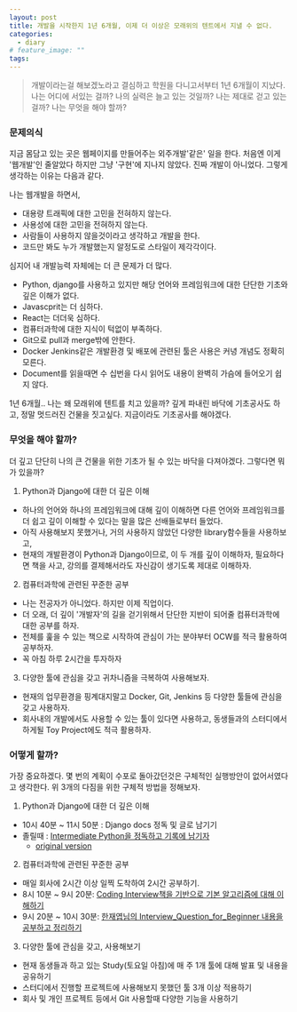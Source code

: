 ```yaml
---
layout: post
title: 개발을 시작한지 1년 6개월, 이제 더 이상은 모래위의 텐트에서 지낼 수 없다.
categories:
  - diary
# feature_image: ""
tags:
---
```

> 개발이라는걸 해보겠노라고 결심하고 학원을 다니고서부터 1년 6개월이 지났다. 나는 어디에 서있는 걸까? 나의 실력은 늘고 있는 것일까? 나는 제대로 걷고 있는 걸까? 나는 무엇을 해야 할까?

### 문제의식
지금 몸담고 있는 곳은 웹페이지를 만들어주는 외주개발'같은' 일을 한다. 처음엔 이게 '웹개발'인 줄알았다 하지만 그냥 '구현'에 지나지 않았다. 진짜 개발이 아니었다. 그렇게 생각하는 이유는 다음과 같다.

나는 웹개발을 하면서, 
 - 대용량 트래픽에 대한 고민을 전혀하지 않는다.
 - 사용성에 대한 고민을 전혀하지 않는다.
 - 사람들이 사용하지 않을것이라고 생각하고 개발을 한다.
 - 코드만 봐도 누가 개발했는지 알정도로 스타일이 제각각이다.

 심지어 내 개발능력 자체에는 더 큰 문제가 더 많다.
 - Python, django를 사용하고 있지만 해당 언어와 프레임워크에 대한 단단한 기초와 깊은 이해가 없다.
 - Javascprit는 더 심하다.
 - React는 더더욱 심하다.
 - 컴퓨터과학에 대한 지식이 턱없이 부족하다.
 - Git으로 pull과 merge밖에 안한다.
 - Docker Jenkins같은 개발환경 및 배포에 관련된 툴은 사용은 커녕 개념도 정확히 모른다.
 - Document를 읽을때면 수 십번을 다시 읽어도 내용이 완벽히 가슴에 들어오기 쉽지 않다.

1년 6개월.. 나는 왜 모래위에 텐트를 치고 있을까? 깊게 파내린 바닥에 기초공사도 하고, 정말 멋드러진 건물을 짓고싶다. 지금이라도 기초공사를 해야겠다.

### 무엇을 해야 할까?
더 깊고 단단히 나의 큰 건물을 위한 기초가 될 수 있는 바닥을 다져야겠다. 그렇다면 뭐가 있을까?
1. Python과 Django에 대한 더 깊은 이해
  - 하나의 언어와 하나의 프레임워크에 대해 깊이 이해하면 다른 언어와 프레임워크를 더 쉽고 깊이 이해할 수 있다는 말을 많은 선배들로부터 들었다.
  - 아직 사용해보지 못했거나, 거의 사용하지 않았던 다양한 library함수들을 사용하보고, 
  - 현재의 개발환경이 Python과 Django이므로, 이 두 개를 깊이 이해하자, 필요하다면 책을 사고, 강의를 결제해서라도 자신감이 생기도록 제대로 이해하자.

2. 컴퓨터과학에 관련된 꾸준한 공부
  - 나는 전공자가 아니었다. 하지만 이제 직업이다.
  - 더 오래, 더 깊이 '개발자'의 길을 걷기위해서 단단한 지반이 되어줄 컴퓨터과학에 대한 공부를 하자.
  - 전체를 훑을 수 있는 책으로 시작하여 관심이 가는 분야부터 OCW를 적극 활용하여 공부하자.
  - 꼭 아침 하루 2시간을 투자하자

3. 다양한 툴에 관심을 갖고 귀차니즘을 극복하여 사용해보자.
  - 현재의 업무환경을 핑계대지말고 Docker, Git, Jenkins 등 다양한 툴들에 관심을 갖고 사용하자.
  - 회사내의 개발에서도 사용할 수 있는 툴이 있다면 사용하고, 동생들과의 스터디에서 하게될 Toy Project에도 적극 활용하자.


### 어떻게 할까?
가장 중요하겠다. 몇 번의 계획이 수포로 돌아갔던것은 구체적인 실행방안이 없어서였다고 생각한다.
위 3개의 다짐을 위한 구체적 방법을 정해보자. 
1. Python과 Django에 대한 더 깊은 이해
  - 10시 40분 ~ 11시 50분 : Django docs 정독 및 글로 남기기
  - 졸릴때 : [Intermediate Python을 정독하고 기록에 남기자](https://ddanggle.gitbooks.io/interpy-kr/content/)
    - [original version](http://book.pythontips.com/en/latest/args_and_kwargs.html) 

2. 컴퓨터과학에 관련된 꾸준한 공부
  - 매일 회사에 2시간 이상 일찍 도착하여 2시간 공부하기.
  - 8시 10분 ~ 9시 20분: [Coding Interview책을 기반으로 기본 알고리즘에 대해 이해하기](http://www.yes24.com/Product/Goods/44305533)
  - 9시 20분 ~ 10시 30분: [한재엽님의 Interview_Question_for_Beginner 내용을 공부하고 정리하기](https://github.com/JaeYeopHan/Interview_Question_for_Beginner)

3. 다양한 툴에 관심을 갖고, 사용해보기
  - 현재 동생들과 하고 있는 Study(토요일 아침)에 매 주 1개 툴에 대해 발표 및 내용을 공유하기
  - 스터디에서 진행할 프로젝트에 사용해보지 못했던 툴 3개 이상 적용하기
  - 회사 및 개인 프로젝트 등에서 Git 사용할때 다양한 기능을 사용하기
